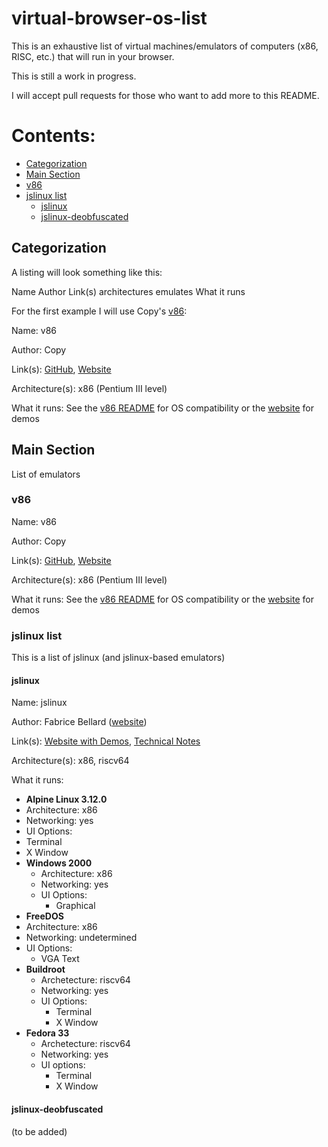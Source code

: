 # virtual-browser-os-list

This is an exhaustive list of virtual machines/emulators of computers (x86, RISC, etc.) that will run in your browser.

This is still a work in progress.

I will accept pull requests for those who want to add more to this README.

# Contents:

* [Categorization](#categorization)
* [Main Section](#main-section)
* [v86](#v86)
* [jslinux list](#jslinux-list)
  * [jslinux](#jslinux)
  * [jslinux-deobfuscated](#jslinux-deobfuscated)

## Categorization

A listing will look something like this:

Name
Author
Link(s)
architectures emulates
What it runs

For the first example I will use Copy's [v86](https://github.com/copy/v86):

Name: v86

Author: Copy

Link(s): [GitHub](https://github.com/copy/v86), [Website](https://copy.sh/v86)

Architecture(s): x86 (Pentium III level)

What it runs: See the [v86 README](https://github.com/copy/v86/blob/master/Readme.md) for OS compatibility or the [website](https://copy.sh/v86) for demos

## Main Section

List of emulators

### v86

Name: v86

Author: Copy

Link(s): [GitHub](https://github.com/copy/v86), [Website](https://copy.sh/v86)

Architecture(s): x86 (Pentium III level)

What it runs: See the [v86 README](https://github.com/copy/v86/blob/master/Readme.md) for OS compatibility or the [website](https://copy.sh/v86) for demos

### jslinux list

This is a list of jslinux (and jslinux-based emulators)

#### jslinux

Name: jslinux

Author: Fabrice Bellard ([website](https://bellard.org))

Link(s): [Website with Demos](https://bellard.org/jslinux), [Technical Notes](https://bellard.org/jslinux/tech.html)

Architecture(s): x86, riscv64

What it runs: 
 * **Alpine Linux 3.12.0**
  * Architecture: x86
  * Networking: yes
  * UI Options:
   * Terminal
   * X Window
 * **Windows 2000**
   * Architecture: x86
   * Networking: yes
    * UI Options:
      * Graphical
 * **FreeDOS**
  * Architecture: x86
  * Networking: undetermined
  * UI Options:
    * VGA Text
 * **Buildroot**
   * Archetecture: riscv64
   * Networking: yes
   * UI Options:
     * Terminal
     * X Window
 * **Fedora 33**
   * Archetecture: riscv64
   * Networking: yes
   * UI options:
     * Terminal
     * X Window

#### jslinux-deobfuscated

(to be added)
